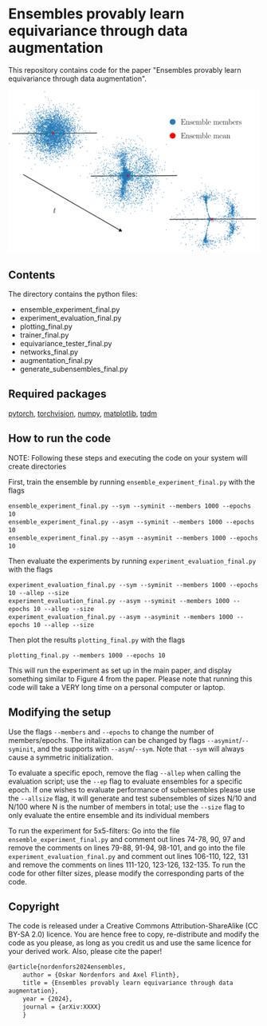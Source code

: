 # Ensembles provably learn equivariance through data augmentation

This repository contains code for the paper "Ensembles provably learn equivariance through data augmentation".




![Graphic: An ensemble stays equivariant through training](graphical_depiction_ensemble_nontransp.png)

## Contents

The directory contains the python files:

* ensemble_experiment_final.py
* experiment_evaluation_final.py
* plotting_final.py
* trainer_final.py
* equivariance_tester_final.py
* networks_final.py
* augmentation_final.py
* generate_subensembles_final.py


## Required packages

[pytorch](https://pytorch.org/get-started/locally/), [torchvision](https://pytorch.org/get-started/locally/), [numpy](https://numpy.org/), [matplotlib](https://matplotlib.org/), [tqdm](https://tqdm.github.io/)

## How to run the code

NOTE: Following these steps and executing the code on your system will create directories

First, train the ensemble by running `ensemble_experiment_final.py` with the flags
    
    ensemble_experiment_final.py --sym --syminit --members 1000 --epochs 10
    ensemble_experiment_final.py --asym --syminit --members 1000 --epochs 10
    ensemble_experiment_final.py --asym --asyminit --members 1000 --epochs 10

Then evaluate the experiments by running `experiment_evaluation_final.py` with the flags
   
    experiment_evaluation_final.py --sym --syminit --members 1000 --epochs 10 --allep --size
    experiment_evaluation_final.py --asym --syminit --members 1000 --epochs 10 --allep --size
    experiment_evaluation_final.py --asym --asyminit --members 1000 --epochs 10 --allep --size

Then plot the results `plotting_final.py` with the flags

    plotting_final.py --members 1000 --epochs 10

This will run the experiment as set up in the main paper, and display something similar to Figure 4 from the paper. Please note that running this code will take a VERY long time on a personal computer or laptop.

## Modifying the setup
Use the flags `--members` and `--epochs` to change the number of members/epochs. The initalization can be changed by flags `--asymint`/`--syminit`, and the supports with `--asym`/`--sym`. Note that `--sym` will always cause a symmetric initialization.

To evaluate a specific epoch, remove the flag `--allep` when calling the evaluation script; use the `--ep` flag to evaluate ensembles for a specific epoch. If one wishes to evaluate performance of subensembles please use the `--allsize` flag, it will generate and test subensembles of sizes N/10 and N/100 where N is the number of members in total; use the `--size` flag to only evaluate the entire ensemble and its individual members

To run the experiment for 5x5-filters: Go into the file `ensemble_experiment_final.py` and comment out lines 74-78, 90, 97 and remove the comments on lines 79-88, 91-94, 98-101, and go into the file `experiment_evaluation_final.py` and comment out lines 106-110, 122, 131 and remove the comments on lines 111-120, 123-126, 132-135. To run the code for other filter sizes, please modify the corresponding parts of the code.

## Copyright
The code is released under a Creative Commons Attribution-ShareAlike (CC BY-SA 2.0) licence. You are hence free to copy, re-distribute and modify the code as you please, as long as you credit us and use the same licence for your derived work. Also, please cite the paper!

    @article{nordenfors2024ensembles,
        author = {Oskar Nordenfors and Axel Flinth},
        title = {Ensembles provably learn equivariance through data augmentation},
        year = {2024},
        journal = {arXiv:XXXX}
        }
